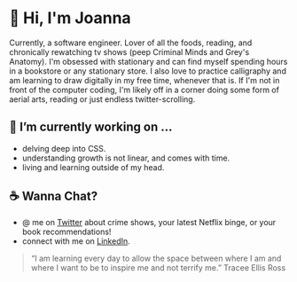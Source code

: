 # :wave: Hi, I'm Joanna 

Currently, a software engineer. Lover of all the foods, reading, and chronically rewatching tv shows (peep Criminal Minds and Grey's Anatomy). I'm obsessed with stationary and can find myself spending hours in a bookstore or any stationary store. I also love to practice calligraphy and am learning to draw digitally in my free time, whenever that is. If I'm not in front of the computer coding, I'm likely off in a corner doing some form of aerial arts, reading or just endless twitter-scrolling. 


## 🌱 I’m currently working on ...
  * delving deep into CSS.
  * understanding growth is not linear, and comes with time. 
  * living and learning outside of my head. 


## :coffee: Wanna Chat? 
  * @ me on [Twitter](https://twitter.com/joeyannax) about crime shows, your latest Netflix binge, or your book recommendations!
  * connect with me on [LinkedIn](https://www.linkedin.com/in/joannaylin/).
  
  
  
> “I am learning every day to allow the space between where I am and where I want to be to inspire me and not terrify me.”
> Tracee Ellis Ross

